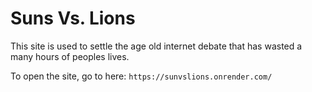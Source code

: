 # Suns Vs. Lions

This site is used to settle the age old internet debate that has wasted a many hours of peoples lives.

To open the site, go to here: `https://sunvslions.onrender.com/`